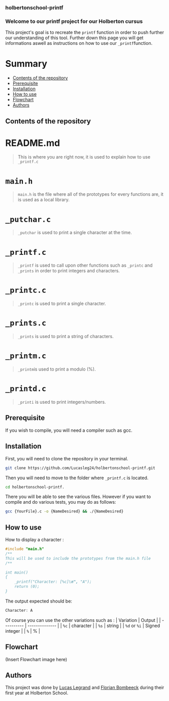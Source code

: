 ### holbertonschool-printf
### Welcome to our printf project for our Holberton cursus

This project's goal is to recreate the `printf` function in order to push further our understanding of this tool.
Further down this page you will get informations aswell as instructions on how to use our `_printf`function.

# Summary
+ [Contents of the repository](https://github.com/Lucasleg24/holbertonschool-printf/README.md#Contents_of_the_repository)
+ [Prerequisite](https://github.com/Lucasleg24/holbertonschool-printf/README.md#Prerequisite)
+ [Installation](https://github.com/Lucasleg24/holbertonschool-printf/README.md#Installation)
+ [How to use](https://github.com/Lucasleg24/holbertonschool-printf/README.md#How_to_use)
+ [Flowchart](https://github.com/Lucasleg24/holbertonschool-printf/README.md#Flowchart)
+ [Authors](https://github.com/Lucasleg24/holbertonschool-printf/README.md#Authors)

## Contents of the repository
# README.md
> This is where you are right now, it is used to explain how to use `_printf.c`

# `main.h`
> `main.h` is the file where all of the prototypes for every functions are, it is used as a local library.

# `_putchar.c`
> `_putchar` is used to print a single character at the time.

# `_printf.c`
> `_printf` is used to call upon other functions such as `_printc` and `_prints` in order to print integers and characters.

# `_printc.c`
> `_printc` is used to print a single character.

# `_prints.c`
> `_prints` is used to print a string of characters.

# `_printm.c`
> `_printm`is used to print a modulo (%).

# `_printd.c`
> `_printi` is used to print integers/numbers.

## Prerequisite
If you wish to compile, you will need a compiler such as gcc.

## Installation
First, you will need to clone the repository in your terminal.
```bash
git clone https://github.com/Lucasleg24/holbertonschool-printf.git
```
Then you will need to move to the folder where `_printf.c` is located.
```bash
cd holbertonschool-printf.
```
There you will be able to see the various files.
However if you want to compile and do various tests, you may do as follows:
```bash
gcc {YourFile}.c -o {NameDesired} && ./{NameDesired}
```

## How to use
How to display a character :
```c
#include "main.h"
/**
This will be used to include the prototypes from the main.h file
/**

int main() 
{
	_printf("Character: [%c]\n", "A");
	return (0);
}
```

The output expected should be:
```c
Character: A
```

Of course you can use the other variations such as :
| Variation  |     Output     |
| ---------- | -------------- |
| `%c`        | character      |
| `%s`        | string         |
| `%d` or `%i` | Signed integer |
| `%`        | %              |

## Flowchart

(Insert Flowchart image here)

## Authors

This project was done by [Lucas Legrand](https://github.com/Lucasleg24) and [Florian Bombeeck](https://github.com/Pandor3) during their first year at Holberton School.
